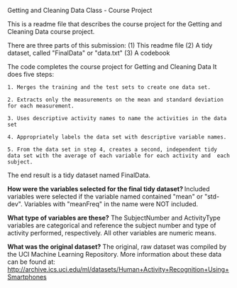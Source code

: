 Getting and Cleaning Data Class - Course Project

This is a readme file that describes the course project for the Getting and Cleaning Data course project. 

There are three parts of this submission:
(1) This readme file
(2) A tidy dataset, called "FinalData" or "data.txt"
(3) A codebook

The code completes the course project for Getting and Cleaning Data
It does five steps:

    1. Merges the training and the test sets to create one data set.
    
    2. Extracts only the measurements on the mean and standard deviation for each measurement. 
    
    3. Uses descriptive activity names to name the activities in the data set
    
    4. Appropriately labels the data set with descriptive variable names. 
    
    5. From the data set in step 4, creates a second, independent tidy data set with the average of each variable for each activity and  each subject.

The end result is a tidy dataset named FinalData. 

<b>How were the variables selected for the final tidy dataset? </b>
Included variables were selected if the variable named contained "mean" or "std-dev". Variables with "meanFreq" in the name were NOT included. 

<b>What type of variables are these?</b>
The SubjectNumber and ActivityType variables are categorical and reference the subject number and type of activity performed, respectively. All other variables are numeric means. 

<b>What was the original dataset?</b>
The original, raw dataset was compiled by the UCI Machine Learning Repository. More information about these data can be found at: http://archive.ics.uci.edu/ml/datasets/Human+Activity+Recognition+Using+Smartphones 
